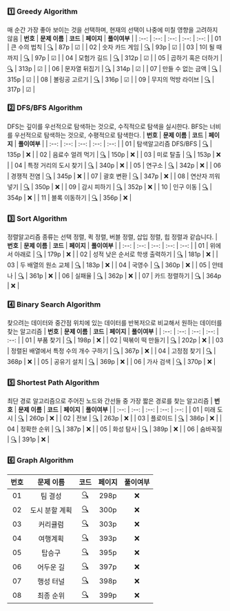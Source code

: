 ### 1️⃣ Greedy Algorithm
매 순간 가장 좋아 보이는 것을 선택하며, 현재의 선택이 나중에 미칠 영향을 고려하지 않음
| **번호** | **문제 이름** | **코드** | **페이지** | **풀이여부** |
| :--: | :--: | :--: | :--: | :--: |
| 01 | 큰 수의 법칙 | [🔍](./Greedy/01.py) | 87p | ☑ |
| 02 | 숫자 카드 게임 | [🔍](./Greedy/02.py) | 93p | ☑ |
| 03 | 1이 될 때까지 | [🔍](./Greedy/03.py) | 97p | ☑ |
| 04 | 모험가 길드 | [🔍](./Greedy/04.py) | 312p | ☑ |
| 05 | 곱하기 혹은 더하기 | [🔍](./Greedy/05.py) | 313p | ☑ |
| 06 | 문자열 뒤집기 | [🔍](./Greedy/06.py) | 314p | ☑ |
| 07 | 만들 수 없는 금액 | [🔍](./Greedy/07.py) | 315p | ☑ |
| 08 | 볼링공 고르기 | [🔍](./Greedy/08.py) | 316p | ☑ |
| 09 | 무지의 먹방 라이브 | [🔍](./Greedy/09.py) | 317p | ☑ |


### 2️⃣ DFS/BFS Algorithm
DFS는 깊이를 우선적으로 탐색하는 것으로, 수직적으로 탐색을 실시한다. BFS는 너비를 우선적으로 탐색하는 것으로, 수평적으로 탐색한다.
| **번호** | **문제 이름** | **코드** | **페이지** | **풀이여부** |
| :--: | :--: | :--: | :--: | :--: |
| 01 | 탐색알고리즘 DFS/BFS | [🔍](./DFS_BFS/01.py) | 135p | ❌ |
| 02 | 음료수 얼려 먹기 | [🔍](./DFS_BFS/02.py) | 150p | ❌ |
| 03 | 미로 탈출 | [🔍](./DFS_BFS/03.py) | 153p | ❌ |
| 04 | 특정 거리의 도시 찾기 | [🔍](./DFS_BFS/04.py) | 340p | ❌ |
| 05 | 연구소 | [🔍](./DFS_BFS/05.py) | 342p | ❌ |
| 06 | 경쟁적 전염 | [🔍](./DFS_BFS/06.py) | 345p | ❌ |
| 07 | 괄호 변환 | [🔍](./DFS_BFS/07.py) | 347p | ❌ |
| 08 | 연산자 끼워 넣기 | [🔍](./DFS_BFS/08.py) | 350p | ❌ |
| 09 | 감시 피하기 | [🔍](./DFS_BFS/09.py) | 352p | ❌ |
| 10 | 인구 이동 | [🔍](./DFS_BFS/10.py) | 354p | ❌ |
| 11 | 블록 이동하기 | [🔍](./DFS_BFS/11.py) | 356p | ❌ |


### 3️⃣ Sort Algorithm
정렬알고리즘 종류는 선택 정렬, 퀵 정렬, 버블 정렬, 삽입 정렬, 힙 정렬과 같습니다.
| **번호** | **문제 이름** | **코드** | **페이지** | **풀이여부** |
| :--: | :--: | :--: | :--: | :--: |
| 01 | 위에서 아래로 | [🔍](./Sort/01.py) | 179p | ❌ |
| 02 | 성적 낮은 순서로 학생 출력하기 | [🔍](./Sort/02.py) | 181p | ❌ |
| 03 | 두 배열의 원소 교체 | [🔍](./Sort/03.py) | 183p | ❌ |
| 04 | 국영수 | [🔍](./Sort/04.py) | 360p | ❌ |
| 05 | 안테나 | [🔍](./Sort/05.py) | 361p | ❌ |
| 06 | 실패율 | [🔍](./Sort/06.py) | 362p | ❌ |
| 07 | 카드 정렬하기 | [🔍](./Sort/07.py) | 364p | ❌ |

### 4️⃣ Binary Search Algorithm
찾으려는 데이터와 중간점 위치에 있는 데이터를 반복저으로 비교해서 원하는 데이터를 찾는 알고리즘
| **번호** | **문제 이름** | **코드** | **페이지** | **풀이여부** |
| :--: | :--: | :--: | :--: | :--: |
| 01 | 부품 찾기 | [🔍](./Binary/01.py) | 198p | ❌ |
| 02 | 떡볶이 떡 만들기 | [🔍](./Binary/02.py) | 202p | ❌ |
| 03 | 정렬된 배열에서 특정 수의 개수 구하기 | [🔍](./Binary/03.py) | 367p | ❌ |
| 04 | 고정점 찾기 | [🔍](./Binary/04.py) | 368p | ❌ |
| 05 | 공유기 설치 | [🔍](./Binary/05.py) | 369p | ❌ |
| 06 | 가사 검색 | [🔍](./Binary/06.py) | 370p | ❌ |


### 5️⃣ Shortest Path Algorithm
최단 경로 알고리즘으로 주어진 노드와 간선들 중 가장 짧은 경로를 찾는 알고리즘
| **번호** | **문제 이름** | **코드** | **페이지** | **풀이여부** |
| :--: | :--: | :--: | :--: | :--: |
| 01 | 미래 도시 | [🔍](./ShortestPath/01.py) | 260p | ❌ |
| 02 | 전보 | [🔍](./ShortestPath/02.py) | 263p | ❌ |
| 03 | 플로이드 | [🔍](./ShortestPath/03.py) | 386p | ❌ |
| 04 | 정확한 순위 | [🔍](./ShortestPath/04.py) | 387p | ❌ |
| 05 | 화성 탐사 | [🔍](./ShortestPath/05.py) | 389p | ❌ |
| 06 | 숨바꼭질 | [🔍](./ShortestPath/06.py) | 391p | ❌ |


### 6️⃣ Graph Algorithm
| **번호** | **문제 이름** | **코드** | **페이지** | **풀이여부** |
| :--: | :--: | :--: | :--: | :--: |
| 01 | 팀 결성 | [🔍](./Graph/01.py) | 298p | ❌ |
| 02 | 도시 분할 계획 | [🔍](./Graph/02.py) | 300p | ❌ |
| 03 | 커리큘럼 | [🔍](./Graph/03.py) | 303p | ❌ |
| 04 | 여행계획 | [🔍](./Graph/04.py) | 393p | ❌ |
| 05 | 탑승구 | [🔍](./Graph/05.py) | 395p | ❌ |
| 06 | 어두운 길 | [🔍](./Graph/06.py) | 397p | ❌ |
| 07 | 행성 터널 | [🔍](./Graph/07.py) | 398p | ❌ |
| 08 | 최종 순위 | [🔍](./Graph/08.py) | 399p | ❌ |

